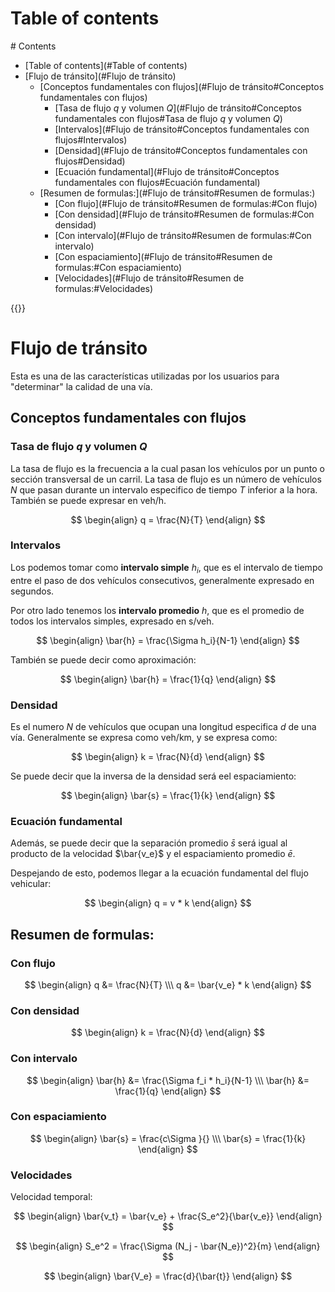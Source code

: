 # Table of contents
<div class='hidden'>
# Contents

- [Table of contents](#Table of contents)
- [Flujo de tránsito](#Flujo de tránsito)
  - [Conceptos fundamentales con flujos](#Flujo de tránsito#Conceptos fundamentales con flujos)
    - [Tasa de flujo $q$ y volumen $Q$](#Flujo de tránsito#Conceptos fundamentales con flujos#Tasa de flujo $q$ y volumen $Q$)
    - [Intervalos](#Flujo de tránsito#Conceptos fundamentales con flujos#Intervalos)
    - [Densidad](#Flujo de tránsito#Conceptos fundamentales con flujos#Densidad)
    - [Ecuación fundamental](#Flujo de tránsito#Conceptos fundamentales con flujos#Ecuación fundamental)
  - [Resumen de formulas:](#Flujo de tránsito#Resumen de formulas:)
    - [Con flujo](#Flujo de tránsito#Resumen de formulas:#Con flujo)
    - [Con densidad](#Flujo de tránsito#Resumen de formulas:#Con densidad)
    - [Con intervalo](#Flujo de tránsito#Resumen de formulas:#Con intervalo)
    - [Con espaciamiento](#Flujo de tránsito#Resumen de formulas:#Con espaciamiento)
    - [Velocidades](#Flujo de tránsito#Resumen de formulas:#Velocidades)

</div>
{{<toc>}}

# Flujo de tránsito

Esta es una de las características utilizadas por los usuarios para
"determinar" la calidad de una vía.

## Conceptos fundamentales con flujos

### Tasa de flujo $q$ y volumen $Q$

La tasa de flujo es la frecuencia a la cual pasan los vehículos por un punto o
sección transversal de un carril. La tasa de flujo es un número de vehículos
$N$ que pasan durante un intervalo especifico de tiempo $T$ inferior a la hora.
También se puede expresar en veh/h.

$$
 \begin{align}
  q = \frac{N}{T}
 \end{align}
$$

###  Intervalos

Los podemos tomar como **intervalo simple** $h_i$, que es el intervalo de
tiempo entre el paso de dos vehículos consecutivos, generalmente expresado en
segundos.

Por otro lado tenemos los **intervalo promedio** $h$, que es el promedio de
todos los intervalos simples, expresado en s/veh.

$$
 \begin{align}
  \bar{h} = \frac{\Sigma h_i}{N-1}
 \end{align}
$$

También se puede decir como aproximación:

$$
 \begin{align}
  \bar{h} = \frac{1}{q} 
 \end{align}
$$

### Densidad

Es el numero $N$ de vehículos que ocupan una longitud especifica $d$ de una
vía. Generalmente se expresa como veh/km, y se expresa como:

$$
 \begin{align}
  k = \frac{N}{d}
 \end{align}
$$

Se puede decir que la inversa de la densidad será eel espaciamiento:

$$
 \begin{align}
  \bar{s} = \frac{1}{k}
 \end{align}
$$

### Ecuación fundamental

Además, se puede decir que la separación promedio $\bar{s}$ será igual al
producto de la velocidad $\bar{v_e}$ y el espaciamiento promedio $\bar{e}$.

Despejando de esto, podemos llegar a la ecuación fundamental del flujo
vehicular:

$$
 \begin{align}
  q = v * k
 \end{align}
$$


## Resumen de formulas:

### Con flujo

$$
 \begin{align}
  q &= \frac{N}{T}  \\\
  q &= \bar{v_e} * k
 \end{align}
$$

### Con densidad
$$
 \begin{align}
  k = \frac{N}{d}
 \end{align}
$$

### Con intervalo
  
$$
 \begin{align}
  \bar{h} &= \frac{\Sigma f_i * h_i}{N-1} \\\
  \bar{h} &= \frac{1}{q}
 \end{align}
$$


### Con espaciamiento

$$
 \begin{align}
  \bar{s} = \frac{c\Sigma }{} \\\
  \bar{s} = \frac{1}{k}
 \end{align}
$$

### Velocidades

Velocidad temporal:

$$
 \begin{align}
  \bar{v_t} = \bar{v_e} + \frac{S_e^2}{\bar{v_e}}
 \end{align}
$$

$$
 \begin{align}
  S_e^2 = \frac{\Sigma (N_j - \bar{N_e})^2}{m}
 \end{align}
$$

$$
 \begin{align}
  \bar{V_e} = \frac{d}{\bar{t}}
 \end{align}
$$
